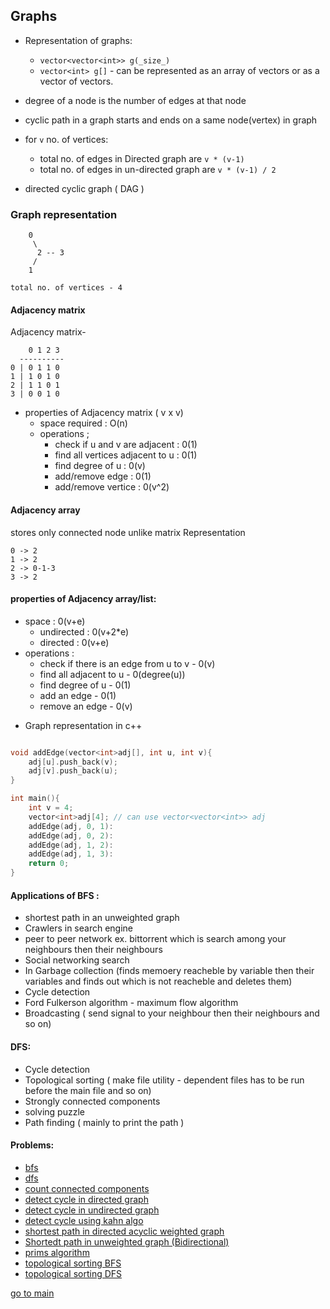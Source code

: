 ## Graphs

- Representation of graphs:
    - ``vector<vector<int>> g(_size_)``
    - `vector<int> g[]` - can be represented as an array of vectors or as a vector of vectors.

- degree of a node is the number of edges at that node
- cyclic path in a graph starts and ends on a same node(vertex) in graph
- for `v` no. of vertices:
    - total no. of edges in Directed graph are `v * (v-1)`
    - total no. of edges in un-directed graph are `v * (v-1) / 2`
- directed cyclic graph ( DAG )

### Graph representation
```
    0 
     \
      2 -- 3  
     /
    1

total no. of vertices - 4
```
 
#### Adjacency matrix
Adjacency matrix- 
```
    0 1 2 3
  ----------
0 | 0 1 1 0
1 | 1 0 1 0
2 | 1 1 0 1
3 | 0 0 1 0

```

- properties of Adjacency matrix ( v x v)
    * space required : O(n)
    * operations ; 
        - check if u and v are adjacent : 0(1)
        - find all vertices adjacent to u : 0(1)
        - find degree of u : 0(v)
        - add/remove edge : 0(1)
        - add/remove vertice : 0(v^2)

#### Adjacency array 
stores only connected node unlike matrix Representation
```
0 -> 2
1 -> 2 
2 -> 0-1-3
3 -> 2
```

#### properties of Adjacency array/list:
* space : 0(v+e)
    - undirected : 0(v+2*e)
    - directed : 0(v+e)
* operations : 
    - check if there is an edge from u to v - 0(v)
    - find all adjacent to u - 0(degree(u))
    - find degree of u - 0(1)
    - add an edge - 0(1)
    - remove an edge - 0(v)

- Graph representation in c++
```c++

void addEdge(vector<int>adj[], int u, int v){
    adj[u].push_back(v);
    adj[v].push_back(u);
}

int main(){
    int v = 4;
    vector<int>adj[4]; // can use vector<vector<int>> adj
    addEdge(adj, 0, 1):
    addEdge(adj, 0, 2):
    addEdge(adj, 1, 2):
    addEdge(adj, 1, 3):
    return 0;
}

```
#### Applications of BFS :
- shortest path in an unweighted graph
- Crawlers in search engine 
- peer to peer network ex. bittorrent which is search among your neighbours then their neighbours
- Social networking search 
- In Garbage collection (finds memoery reacheble by variable then their variables and finds out which is not reacheble and deletes them)
- Cycle detection
- Ford Fulkerson algorithm - maximum flow algorithm
- Broadcasting ( send signal to your neighbour then their neighbours and so on)

#### DFS:
- Cycle detection
- Topological sorting ( make file utility - dependent files has to be run before the main file and so on)
- Strongly connected components
- solving puzzle
- Path finding ( mainly to print the path )

#### Problems: 
- [bfs](./bfs.cpp)
- [dfs](./dfs.cpp)
- [count connected components](./count_connected_components.cpp)
- [detect cycle in directed graph](./detect_cycle_directed_graph.cpp)
- [detect cycle in undirected graph](./detect_cycle_undirected_graph.cpp)
- [detect cycle using kahn algo](./detect_cycle_using_kahn_algo(topological_bfs).cpp)
- [shortest path in directed acyclic weighted graph](./shortest_path_directed_acyclic_graph(weighted).cpp)
- [Shortedt path in unweighted graph (Bidirectional)](./shortest_path_unweighted_graph.cpp)
- [prims algorithm](./prims_algorithm.cpp)
- [topological sorting BFS](./topological_sorting_BFS.cpp)
- [topological sorting DFS](./topological_sorting_DFS.cpp)

[go to main](../../README.md)
